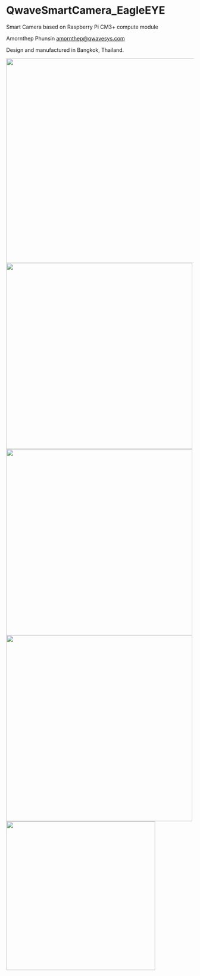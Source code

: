 # QwaveSmartCamera_EagleEYE
 Smart Camera based on Raspberry Pi CM3+ compute module
  
  Amornthep Phunsin
  amornthep@qwavesys.com
   
  Design and manufactured in Bangkok, Thailand.

<img src="https://github.com/QWaveSystems/QwaveSmartCamera_EagleEYE/blob/master/EagleEYE_000.png" height="550">
 
<img src="https://github.com/QWaveSystems/QwaveSmartCamera_EagleEYE/blob/master/EagleEYE_017.jpg" height="500">

<img src="https://github.com/QWaveSystems/QwaveSmartCamera_EagleEYE/blob/master/EagleEYE_011.jpg" height="500">

<img src="https://github.com/QWaveSystems/QwaveSmartCamera_EagleEYE/blob/master/EagleEYE_018.jpg" height="500">

<img src="https://github.com/QWaveSystems/QwaveSmartCamera_EagleEYE/blob/master/EagleEYE_019.png" height="400">
